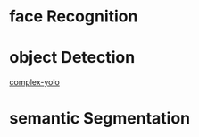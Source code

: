 # face Recognition


# object Detection

[complex-yolo](/home/mira/Desktop/AIRobot/david/autonomous-driving/lidar/README.md)

# semantic Segmentation

